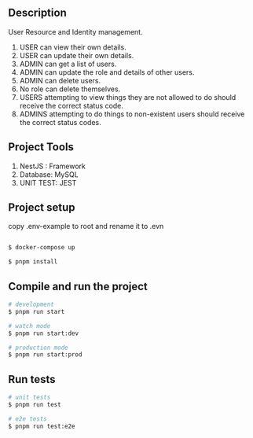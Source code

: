 
## Description

User Resource and Identity management. 

1. USER can view their own details.
2. USER can update their own details.
3. ADMIN can get a list of users.
4. ADMIN can update the role and details of other users.
5. ADMIN can delete users.
6. No role can delete themselves.
7. USERS attempting to view things they are not allowed to do should receive the correct status code.
8. ADMINS attempting to do things to non-existent users should receive the correct status codes.

## Project Tools

1. NestJS : Framework
2. Database: MySQL
3. UNIT TEST: JEST
   


## Project setup

copy .env-example to root and rename it to .evn 

```bash

$ docker-compose up

$ pnpm install


```

## Compile and run the project

```bash
# development
$ pnpm run start

# watch mode
$ pnpm run start:dev

# production mode
$ pnpm run start:prod
```

## Run tests

```bash
# unit tests
$ pnpm run test

# e2e tests
$ pnpm run test:e2e


```

